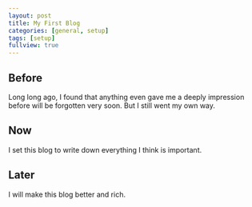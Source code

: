 ```yaml
---
layout: post
title: My First Blog
categories: [general, setup]
tags: [setup]
fullview: true
---
```


## Before

Long long ago, I found that anything even gave me a deeply impression before will be forgotten very soon. But I still went my own way.

## Now

I set this blog to write down everything I think is important.

## Later

I will make this blog better and rich.